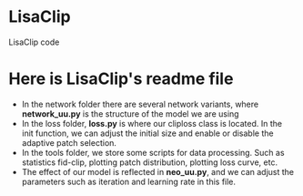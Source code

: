 # LisaClip
LisaClip code

# Here is LisaClip's readme file

* In the network folder there are several network variants, where **network_uu.py** is the structure of the model we are using
* In the loss folder, **loss.py** is where our cliploss class is located. In the init function, we can adjust the initial size and enable or disable the adaptive patch selection.
* In the tools folder, we store some scripts for data processing. Such as statistics fid-clip, plotting patch distribution, plotting loss curve, etc.
* The effect of our model is reflected in **neo_uu.py**, and we can adjust the parameters such as iteration and learning rate in this file.
